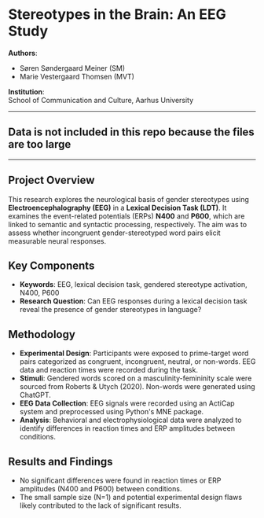 # Stereotypes in the Brain: An EEG Study

**Authors**:  
- Søren Søndergaard Meiner (SM)
- Marie Vestergaard Thomsen (MVT)

**Institution**:  
School of Communication and Culture, Aarhus University  

---

## **Data is not included in this repo because the files are too large**

---

## Project Overview

This research explores the neurological basis of gender stereotypes using **Electroencephalography (EEG)** in a **Lexical Decision Task (LDT)**. It examines the event-related potentials (ERPs) **N400** and **P600**, which are linked to semantic and syntactic processing, respectively. The aim was to assess whether incongruent gender-stereotyped word pairs elicit measurable neural responses.

## Key Components

- **Keywords**: EEG, lexical decision task, gendered stereotype activation, N400, P600
- **Research Question**: Can EEG responses during a lexical decision task reveal the presence of gender stereotypes in language?

## Methodology

- **Experimental Design**: Participants were exposed to prime-target word pairs categorized as congruent, incongruent, neutral, or non-words. EEG data and reaction times were recorded during the task.
- **Stimuli**: Gendered words scored on a masculinity-femininity scale were sourced from Roberts & Utych (2020). Non-words were generated using ChatGPT.
- **EEG Data Collection**: EEG signals were recorded using an ActiCap system and preprocessed using Python's MNE package.
- **Analysis**: Behavioral and electrophysiological data were analyzed to identify differences in reaction times and ERP amplitudes between conditions.

## Results and Findings

- No significant differences were found in reaction times or ERP amplitudes (N400 and P600) between conditions.
- The small sample size (N=1) and potential experimental design flaws likely contributed to the lack of significant results.
